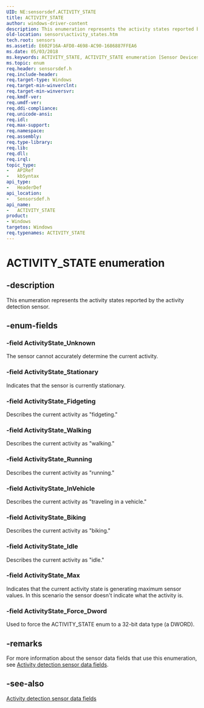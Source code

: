 ```yaml
---
UID: NE:sensorsdef.ACTIVITY_STATE
title: ACTIVITY_STATE
author: windows-driver-content
description: This enumeration represents the activity states reported by the activity detection sensor.
old-location: sensors\activity_states.htm
tech.root: sensors
ms.assetid: E602F16A-AFD8-4698-AC90-1686887FFEA6
ms.date: 05/03/2018
ms.keywords: ACTIVITY_STATE, ACTIVITY_STATE enumeration [Sensor Devices], ActivityState_Biking, ActivityState_Fidgeting, ActivityState_Force_Dword, ActivityState_Idle, ActivityState_InVehicle, ActivityState_Max, ActivityState_Running, ActivityState_Stationary, ActivityState_Unknown, ActivityState_Walking, sensors.activity_states, sensorsdef/ACTIVITY_STATE, sensorsdef/ActivityState_Biking, sensorsdef/ActivityState_Fidgeting, sensorsdef/ActivityState_Force_Dword, sensorsdef/ActivityState_Idle, sensorsdef/ActivityState_InVehicle, sensorsdef/ActivityState_Max, sensorsdef/ActivityState_Running, sensorsdef/ActivityState_Stationary, sensorsdef/ActivityState_Unknown, sensorsdef/ActivityState_Walking
ms.topic: enum
req.header: sensorsdef.h
req.include-header: 
req.target-type: Windows
req.target-min-winverclnt: 
req.target-min-winversvr: 
req.kmdf-ver: 
req.umdf-ver: 
req.ddi-compliance: 
req.unicode-ansi: 
req.idl: 
req.max-support: 
req.namespace: 
req.assembly: 
req.type-library: 
req.lib: 
req.dll: 
req.irql: 
topic_type:
-	APIRef
-	kbSyntax
api_type:
-	HeaderDef
api_location:
-	Sensorsdef.h
api_name:
-	ACTIVITY_STATE
product:
- Windows
targetos: Windows
req.typenames: ACTIVITY_STATE
---
```


# ACTIVITY_STATE enumeration


## -description


This enumeration represents the activity states reported by the activity detection sensor.


## -enum-fields




### -field ActivityState_Unknown

The sensor cannot accurately determine the current activity.


### -field ActivityState_Stationary

Indicates that the sensor is currently stationary.


### -field ActivityState_Fidgeting

Describes the current activity as "fidgeting."


### -field ActivityState_Walking

Describes the current activity as "walking."


### -field ActivityState_Running

Describes the current activity as "running."


### -field ActivityState_InVehicle

Describes the current activity as "traveling in a vehicle."


### -field ActivityState_Biking

Describes the current activity as "biking."


### -field ActivityState_Idle

Describes the current activity as "idle."


### -field ActivityState_Max

Indicates that the current activity state is generating maximum sensor values. In this scenario the sensor doesn't indicate what the activity is.


### -field ActivityState_Force_Dword

Used to force the ACTIVITY_STATE enum to a 32-bit data type (a DWORD).


## -remarks



For more information about the sensor data fields that use this enumeration, see <a href="https://msdn.microsoft.com/library/windows/hardware/dn957013">Activity detection sensor data fields</a>.




## -see-also




<a href="https://msdn.microsoft.com/library/windows/hardware/dn957013">Activity detection sensor data fields</a>
 

 

